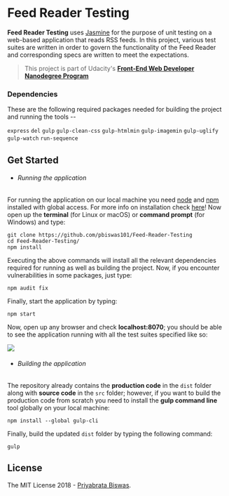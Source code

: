 # Feed Reader Testing

**Feed Reader Testing** uses [Jasmine][1] for the purpose of unit testing on a web-based application that reads RSS feeds. In this project, various test suites are written in order to govern the functionality of the Feed Reader and corresponding specs are written to meet the expectations.

> This project is part of Udacity's [**Front-End Web Developer Nanodegree Program**][5]

### Dependencies

These are the following required packages needed for building the project and running the tools --

`express` `del` `gulp` `gulp-clean-css` `gulp-htmlmin` `gulp-imagemin` `gulp-uglify` `gulp-watch` `run-sequence`

## Get Started

- ###### Running the application

For running the application on our local machine you need [node][2] and [npm][3] installed with global access. For more info on installation check [here][4]! Now open up the **terminal** (for Linux or macOS) or **command prompt** (for Windows) and type:

```
git clone https://github.com/pbiswas101/Feed-Reader-Testing
cd Feed-Reader-Testing/
npm install
```

Executing the above commands will install all the relevant dependencies required for running as well as building the project. Now, if you encounter vulnerabilities in some packages, just type:

```
npm audit fix
```

Finally, start the application by typing:

```
npm start
```

Now, open up any browser and check **localhost:8070**; you should be able to see the application running with all the test suites specified like so:

![](https://i1.wp.com/pbiswas101.files.wordpress.com/2018/08/screenshot-from-2018-08-23-22-24-49.png)

- ###### Building the application

The repository already contains the **production code** in the `dist` folder along with **source code** in the `src` folder; however, if you want to build the production code from scratch you need to install the **gulp command line** tool globally on your local machine:

```
npm install --global gulp-cli
```

Finally, build the updated `dist` folder by typing the following command:

```
gulp
```

## License

The MIT License 2018 - [Priyabrata Biswas][5].

[1]: https://jasmine.github.io/
[2]: https://nodejs.org/en/
[3]: https://www.npmjs.com/
[4]: https://nodejs.org/en/download/
[5]: https://github.com/pbiswas101
